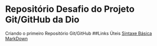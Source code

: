 # Repositório Desafio do Projeto Git/GitHub da Dio
Criando o primeiro Repositório Git/GitHub
##Links Úteis
[Sintaxe Básica MarkDown](https://www.markdownguide.org/basic-syntax/)
